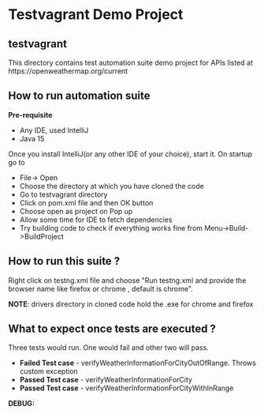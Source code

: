 # Testvagrant Demo Project

<h2>testvagrant</h2>
This directory contains test automation suite demo project for APIs listed at https://openweathermap.org/current

<h2>How to run automation suite</h2>
<p>
<strong>Pre-requisite</strong>
<ul>
<li>Any IDE, used IntelliJ</li>
<li>Java 15</li>
</ul>

Once you install IntelliJ(or any other IDE of your choice), start it. On startup go to
<ul>
<li>File-> Open</li>
<li>Choose the directory at which you have cloned the code</li>
<li>Go to testvagrant directory</li>
<li>Click on pom.xml file and then OK button</li>
<li>Choose open as project on Pop up</li>
<li>Allow some time for IDE to fetch dependencies</li>
<li>Try building code to check if everything works fine from Menu->Build->BuildProject</li>
</ul>

</p>

<h2>How to run this suite ?</h2>
Right click on testng.xml file and choose "Run testng.xml and provide the browser name like firefox or chrome , default is chrome".

**NOTE**: drivers directory in cloned code hold the .exe for chrome and firefox

<h2>What to expect once tests are executed ?</h2>
Three tests would run. One would fail and other two will pass.

<ul>
<li><strong>Failed Test case</strong> - verifyWeatherInformationForCityOutOfRange. Throws custom exception</li>
<li><strong>Passed Test case</strong> - verifyWeatherInformationForCity</li>
<li><strong>Passed Test case</strong> - verifyWeatherInformationForCityWithInRange</li>
</ul>

**DEBUG:**
